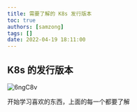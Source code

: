 ```yaml
---
title: 需要了解的 K8s 发行版本
toc: true
authors: [samzong]
tags: []
date: 2022-04-19 18:11:00
---
```

## K8s 的发行版本

![6ngC8v](http://ipic-typora-samzong.oss-cn-qingdao.aliyuncs.com//uPic/6ngC8v.png)

开始学习喜欢的东西，上面的每一个都要了解
